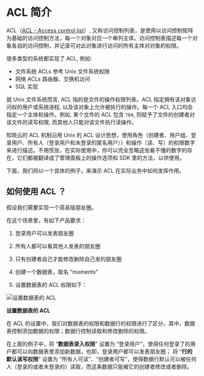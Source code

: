 # ACL 简介

ACL（[ACL - Access control list](https://en.wikipedia.org/wiki/Access-control_list)）, 又称访问控制列表，是使用以访问控制矩阵为基础的访问控制方法，每一个对象对应一个串列主体。访问控制表描述每一个对象各自的访问控制，并记录可对此对象进行访问的所有主体对对象的权限。

很多类型的系统都实现了 ACL, 例如:
* 文件系统 ACLs
  参考 Unix 文件系统权限
* 网络 ACLs
  路由器、交换机访问
* SQL 实现

就 Unix 文件系统而言, ACL 指的是文件的操作权限列表。ACL 指定拥有该对象访问权的用户或系统进程, 以及该对象上允许被执行的操作。每一个 ACL 入口均会指定一个主体和操作。例如, 某个文件的 ACL 包含 `704`, 则赋予了文件的创建者对该文件的读写权限, 而其他人只能对该文件执行读操作。

知晓云的 ACL 机制沿用 Unix 的 ACL 设计思想，使用角色（创建者、用户组、登录用户、所有人（登录用户和未登录的匿名用户））和操作（读、写）的权限数字来进行描述。不用慌张，在实际使用中，你可以完全忽略这些看不懂的数字的存在，它们都被翻译成了管理面板上的操作选项和 SDK 里的方法，以供使用。

下面，我们将以一个具体的例子，来演示 ACL 在实际业务中如何发挥作用。

## 如何使用 ACL ？

假设我们需要实现一个简易版朋友圈。

在这个场景里，有如下产品要求：

1. 登录用户可以发表朋友圈
2. 所有人都可以看其他人发表的朋友圈
3. 只有创建者自己才能修改删除自己发的朋友圈

1. 创建一个数据表，取名 “moments”
2. 设置数据表的 ACL 权限如下：

![设置数据表的 ACL](/images/dashboard/schema-acl-settings.jpg)

**设置数据表的 ACL**

在 ACL 的设置中，我们对数据表的权限和数据行的权限进行了区分，其中，数据表控制添加数据的权限；数据行控制读取和修改删除的权限。

在上面的例子中，将 “**数据表录入权限**” 设置为 “登录用户”，使得任何登录了的用户都可以向数据表里添加新数据，也即，登录用户都可以发表朋友圈；
将 ”**行的默认读写权限**“ 设置为 “所有人可读”、“创建者可写”，使得数据行默认可以被任何人（登录的或者未登录的）读取，而这条数据只能被它的创建者修改或者删除。